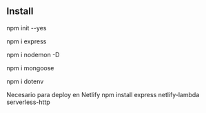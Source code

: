 
## Install
npm init --yes

npm i express

npm i nodemon -D

npm i mongoose

npm i dotenv

Necesario para deploy en Netlify
npm install express netlify-lambda serverless-http